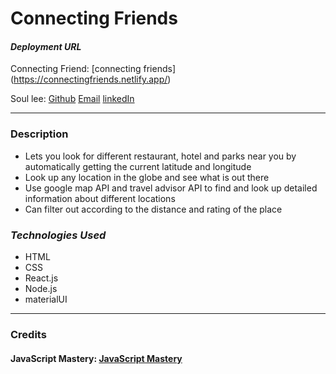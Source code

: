 # Connecting Friends

#### **_Deployment URL_**

Connecting Friend: [connecting friends] (https://connectingfriends.netlify.app/)

Soul lee: [Github](https://github.com/sal59265?tab=repositories) [Email](lee.soul12@gmail.com) [linkedIn](https://www.linkedin.com/in/soul-lee/)

---

### **Description**

- Lets you look for different restaurant, hotel and parks near you by automatically getting the current latitude and longitude
- Look up any location in the globe and see what is out there
- Use google map API and travel advisor API to find and look up detailed information about different locations
- Can filter out according to the distance and rating of the place

### **_Technologies Used_**

- HTML
- CSS
- React.js
- Node.js
- materialUI

---

### **Credits**

#### JavaScript Mastery: [JavaScript Mastery](https://javascript-mastery.teachable.com/)
